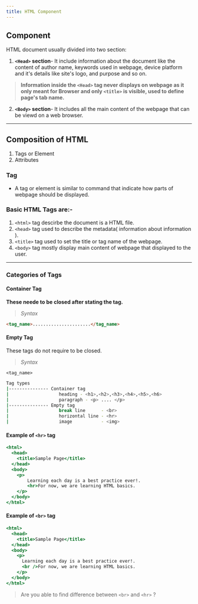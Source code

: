 ```yaml
---
title: HTML Component
---
```


## Component

HTML document usually divided into two section:

1. **`<Head>` section**- It include information about the document like the content of author name, keywords used in webpage, device platform and it's details like site's logo, and purpose and so on.

> **Information inside the `<Head>` tag never displays on webpage as it only meant for Browser and only `<title>` is visible, used to define page's tab name.**

2. **`<Body>` section**- It includes all the main content of the webpage that can be viewd on a web browser.

---

## **Composition of HTML**

1. Tags or Element
2. Attributes

### Tag

- A tag or element is similar to command that indicate how parts of webpage should be displayed.

### Basic HTML Tags are:-

1. `<html>` tag descirbe the document is a HTML file.
2. `<head>` tag used to describe the metadata( information about information ).
3. `<title>` tag used to set the title or tag name of the webpage.
4. `<body>` tag mostly display main content of webpage that displayed to the user.

---

### Categories of Tags

#### Container Tag

**These neede to be closed after stating the tag.**

> _Syntax_

```html
<tag_name>......................</tag_name>
```

#### Empty Tag

These tags do not require to be closed.

> _Syntax_

```
<tag_name>
```

```bash
Tag types
|--------------- Container tag
|                   heading - <h1>,<h2>,<h3>,<h4>,<h5>,<h6>
|                   paragraph - <p> .... </p>
|--------------- Empty tag
|                   break line      - <br>
|                   horizontal line - <hr>
|                   image           - <img>
```

#### Example of `<hr>` tag

```htm
<html>
  <head>
    <title>Sample Page</title>
  </head>
  <body>
    <p>
        Learning each day is a best practice ever!.
        <hr>For now, we are learning HTML basics.
    </p>
  </body>
</html>
```

#### Example of `<br>` tag

```htm
<html>
  <head>
    <title>Sample Page</title>
  </head>
  <body>
    <p>
      Learning each day is a best practice ever!.
      <br />For now, we are learning HTML basics.
    </p>
  </body>
</html>
```

> Are you able to find difference between `<br>` and `<hr>` ?
